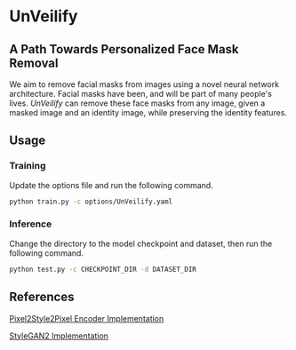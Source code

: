# UnVeilify
## A Path Towards Personalized Face Mask Removal

We aim to remove facial masks from images using a novel neural network architecture. Facial
masks have been, and will be part of many people's lives. *UnVeilify* can remove these face masks
from any image, given a masked image and an identity image, while preserving the identity features.

## Usage

### Training
Update the options file and run the following command.
```bash
python train.py -c options/UnVeilify.yaml
```

### Inference
Change the directory to the model checkpoint and dataset, then run the following command.
```bash
python test.py -c CHECKPOINT_DIR -d DATASET_DIR
```


## References

[Pixel2Style2Pixel Encoder Implementation](https://github.com/eladrich/pixel2style2pixel)

[StyleGAN2 Implementation](https://github.com/labmlai/annotated_deep_learning_paper_implementations/tree/master/labml_nn/gan/stylegan)


